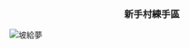 <h3 align="center">新手村練手區</h3>

![坡給夢](https://img.4gamers.com.tw/ckfinder/images/Zizi/Game/Mobile/20170725-PMGO.jpg)
